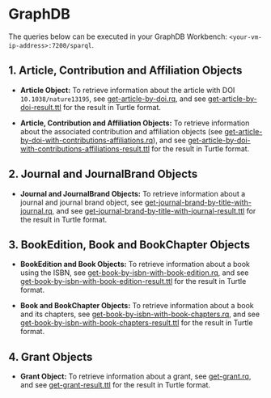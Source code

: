 # GraphDB

The queries below can be executed in your GraphDB Workbench: `<your-vm-ip-address>:7200/sparql`.

## 1. Article, Contribution and Affiliation Objects

* **Article Object:** To retrieve information about the article with DOI `10.1038/nature13195`, see [get-article-by-doi.rq](example-queries/get-article-by-doi.rq), and see [get-article-by-doi-result.ttl](example-results/get-article-by-doi-result.ttl) for the result in Turtle format.

* **Article, Contribution and Affiliation Objects:** To retrieve information about the associated contribution and affiliation objects (see [get-article-by-doi-with-contributions-affiliations.rq](example-queries/get-article-by-doi-with-contributions-affiliations.rq)),
 and see [get-article-by-doi-with-contributions-affiliations-result.ttl](example-results/get-article-by-doi-with-contributions-affiliations-result.ttl) for the result in Turtle format.

## 2. Journal and JournalBrand Objects

* **Journal and JournalBrand Objects:** To retrieve information about a journal and journal brand object, see [get-journal-brand-by-title-with-journal.rq](example-queries/get-journal-brand-by-title-with-journal.rq),
 and see [get-journal-brand-by-title-with-journal-result.ttl](example-results/get-journal-brand-by-title-with-journal-result.ttl) for the result in Turtle format.

## 3. BookEdition, Book and BookChapter Objects

* **BookEdition and Book Objects:** To retrieve information about a book using the ISBN, see [get-book-by-isbn-with-book-edition.rq](example-queries/get-book-by-isbn-with-book-edition.rq),
  and see [get-book-by-isbn-with-book-edition-result.ttl](example-results/get-book-by-isbn-with-book-edition-result.ttl) for the result in Turtle format.

* **Book and BookChapter Objects:** To retrieve information about a book and its chapters, see [get-book-by-isbn-with-book-chapters.rq](example-queries/get-book-by-isbn-with-book-chapters.rq),
    and see [get-book-by-isbn-with-book-chapters-result.ttl](example-results/get-book-by-isbn-with-book-chapters-result.ttl) for the result in Turtle format.

## 4. Grant Objects

* **Grant Object:** To retrieve information about a grant, see [get-grant.rq](example-queries/get-grant.rq),
    and see [get-grant-result.ttl](example-results/get-grant-result.ttl) for the result in Turtle format.
